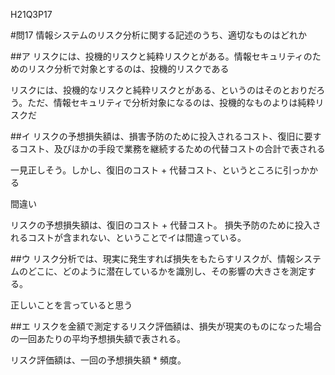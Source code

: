 H21Q3P17

#問17 情報システムのリスク分析に関する記述のうち、適切なものはどれか

##ア リスクには、投機的リスクと純粋リスクとがある。情報セキュリティのためのリスク分析で対象とするのは、投機的リスクである

リスクには、投機的なリスクと純粋リスクとがある、というのはそのとおりだろう。ただ、情報セキュリティで分析対象になるのは、投機的なものよりは純粋リスクだ

##イ リスクの予想損失額は、損害予防のために投入されるコスト、復旧に要するコスト、及びほかの手段で業務を継続するための代替コストの合計で表される

一見正しそう。しかし、復旧のコスト + 代替コスト、というところに引っかかる

間違い

リスクの予想損失額は、復旧のコスト + 代替コスト。
損失予防のために投入されるコストが含まれない、ということでイは間違っている。

##ウ リスク分析では、現実に発生すれば損失をもたらすリスクが、情報システムのどこに、どのように潜在しているかを識別し、その影響の大きさを測定する。

正しいことを言っていると思う

##エ リスクを金額で測定するリスク評価額は、損失が現実のものになった場合の一回あたりの平均予想損失額で表される。

リスク評価額は、一回の予想損失額 * 頻度。

